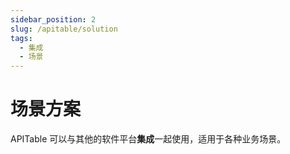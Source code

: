 ```yaml
---
sidebar_position: 2
slug: /apitable/solution
tags:
  - 集成
  - 场景
---
```


# 场景方案

APITable 可以与其他的软件平台**集成**一起使用，适用于各种业务场景。


